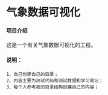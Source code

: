 # 气象数据可视化

#### 项目介绍
这是一个有关气象数据可视化的工程。



#### 说明：
```
1、自己创建自己的目录；
2、内容主要为测试代码和测试数据和学习笔记；
3、每个人参考我的目录结构创建自己的内容；
```

